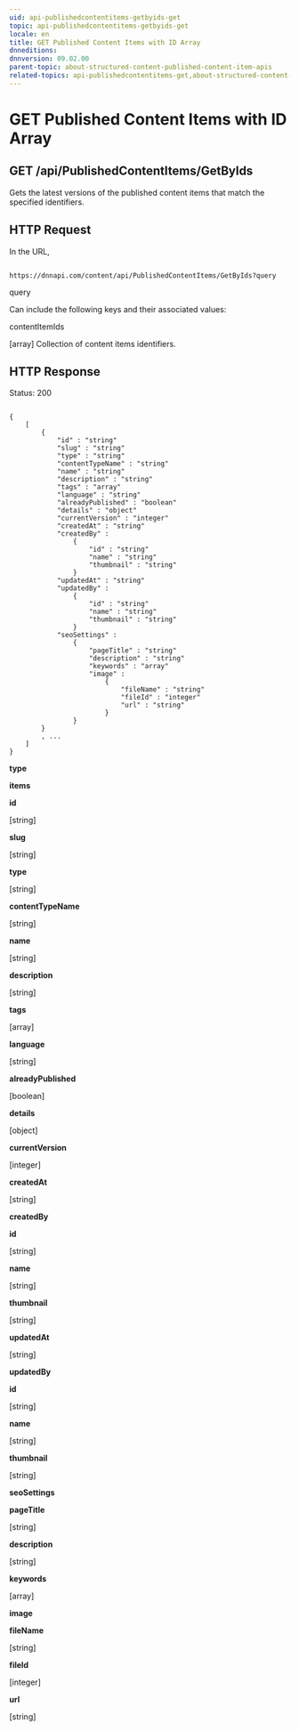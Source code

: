 ```yaml
---
uid: api-publishedcontentitems-getbyids-get
topic: api-publishedcontentitems-getbyids-get
locale: en
title: GET Published Content Items with ID Array
dnneditions: 
dnnversion: 09.02.00
parent-topic: about-structured-content-published-content-item-apis
related-topics: api-publishedcontentitems-get,about-structured-content-api-get-responses
---
```


# GET Published Content Items with ID Array

## GET /api/PublishedContentItems/GetByIds

Gets the latest versions of the published content items that match the specified identifiers.

## HTTP Request

In the URL,

```

https://dnnapi.com/content/api/PublishedContentItems/GetByIds?query

```

query

Can include the following keys and their associated values:

contentItemIds

\[array\] Collection of content items identifiers.

## HTTP Response

Status: 200

```

{
    [
        {
            "id" : "string"
            "slug" : "string"
            "type" : "string"
            "contentTypeName" : "string"
            "name" : "string"
            "description" : "string"
            "tags" : "array"
            "language" : "string"
            "alreadyPublished" : "boolean"
            "details" : "object"
            "currentVersion" : "integer"
            "createdAt" : "string"
            "createdBy" :
                {
                    "id" : "string"
                    "name" : "string"
                    "thumbnail" : "string"
                }
            "updatedAt" : "string"
            "updatedBy" :
                {
                    "id" : "string"
                    "name" : "string"
                    "thumbnail" : "string"
                }
            "seoSettings" :
                {
                    "pageTitle" : "string"
                    "description" : "string"
                    "keywords" : "array"
                    "image" :
                        {
                            "fileName" : "string"
                            "fileId" : "integer"
                            "url" : "string"
                        }
                }
        }
        , ...
    ]
}

```

**type**

**items**

**id**

\[string\]

**slug**

\[string\]

**type**

\[string\]

**contentTypeName**

\[string\]

**name**

\[string\]

**description**

\[string\]

**tags**

\[array\]

**language**

\[string\]

**alreadyPublished**

\[boolean\]

**details**

\[object\]

**currentVersion**

\[integer\]

**createdAt**

\[string\]

**createdBy**

**id**

\[string\]

**name**

\[string\]

**thumbnail**

\[string\]

**updatedAt**

\[string\]

**updatedBy**

**id**

\[string\]

**name**

\[string\]

**thumbnail**

\[string\]

**seoSettings**

**pageTitle**

\[string\]

**description**

\[string\]

**keywords**

\[array\]

**image**

**fileName**

\[string\]

**fileId**

\[integer\]

**url**

\[string\]